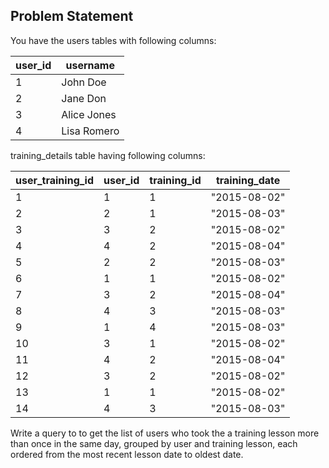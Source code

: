 ## Problem Statement

You have the users tables with following columns:

| user_id | username    |
|---------|-------------|
| 1       | John Doe    |
| 2       | Jane Don    |
| 3       | Alice Jones |
| 4       | Lisa Romero |

training_details table having following columns:

| user_training_id | user_id | training_id | training_date |
|------------------|---------|-------------|---------------|
| 1                | 1       | 1           | "2015-08-02"  |
| 2                | 2       | 1           | "2015-08-03"  |
| 3                | 3       | 2           | "2015-08-02"  |
| 4                | 4       | 2           | "2015-08-04"  |
| 5                | 2       | 2           | "2015-08-03"  |
| 6                | 1       | 1           | "2015-08-02"  |
| 7                | 3       | 2           | "2015-08-04"  |
| 8                | 4       | 3           | "2015-08-03"  |
| 9                | 1       | 4           | "2015-08-03"  |
| 10               | 3       | 1           | "2015-08-02"  |
| 11               | 4       | 2           | "2015-08-04"  |
| 12               | 3       | 2           | "2015-08-02"  |
| 13               | 1       | 1           | "2015-08-02"  |
| 14               | 4       | 3           | "2015-08-03"  |

Write a query to to get the list of users who took the a training lesson more than once in the same day, grouped by user and training lesson, each ordered from the most recent lesson date to oldest date.
